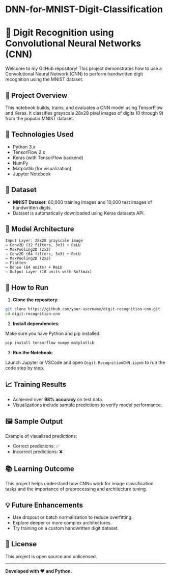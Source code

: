 # DNN-for-MNIST-Digit-Classification


# 🧮 Digit Recognition using Convolutional Neural Networks (CNN)

Welcome to my GitHub repository! This project demonstrates how to use a Convolutional Neural Network (CNN) to perform handwritten digit recognition using the MNIST dataset.

## 📌 Project Overview

This notebook builds, trains, and evaluates a CNN model using TensorFlow and Keras. It classifies grayscale 28x28 pixel images of digits (0 through 9) from the popular MNIST dataset.

## 🔧 Technologies Used

- Python 3.x
- TensorFlow 2.x
- Keras (with TensorFlow backend)
- NumPy
- Matplotlib (for visualization)
- Jupyter Notebook

## 📁 Dataset

- **MNIST Dataset**: 60,000 training images and 10,000 test images of handwritten digits.
- Dataset is automatically downloaded using Keras datasets API.

## 🧱 Model Architecture

```
Input Layer: 28x28 grayscale image
→ Conv2D (32 filters, 3x3) + ReLU
→ MaxPooling2D (2x2)
→ Conv2D (64 filters, 3x3) + ReLU
→ MaxPooling2D (2x2)
→ Flatten
→ Dense (64 units) + ReLU
→ Output Layer (10 units with Softmax)
```

## 🚀 How to Run

1. **Clone the repository**:

```bash
git clone https://github.com/your-username/digit-recognition-cnn.git
cd digit-recognition-cnn
```

2. **Install dependencies**:

Make sure you have Python and pip installed.

```bash
pip install tensorflow numpy matplotlib
```

3. **Run the Notebook**:

Launch Jupyter or VSCode and open `Digit-RecognitionCNN.ipynb` to run the code step by step.

## 📈 Training Results

- Achieved over **98% accuracy** on test data.
- Visualizations include sample predictions to verify model performance.

## 🖼️ Sample Output

Example of visualized predictions:
- Correct predictions: ✅
- Incorrect predictions: ❌

## 📚 Learning Outcome

This project helps understand how CNNs work for image classification tasks and the importance of preprocessing and architecture tuning.

## 💡 Future Enhancements

- Use dropout or batch normalization to reduce overfitting.
- Explore deeper or more complex architectures.
- Try training on a custom handwritten digit dataset.

## 📝 License

This project is open source and unlicensed.

---

**Developed with ❤️ and Python.**
